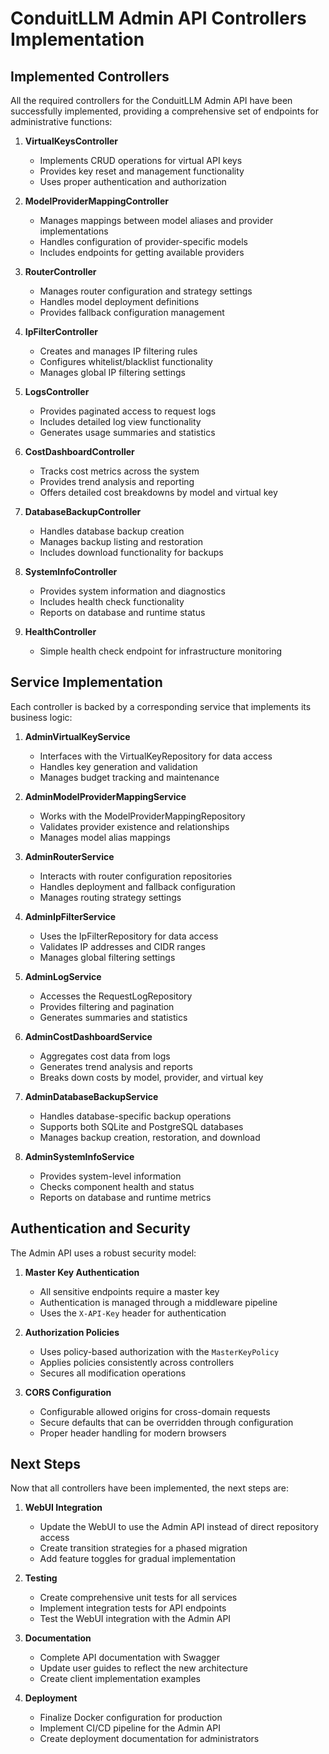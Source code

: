 # ConduitLLM Admin API Controllers Implementation

## Implemented Controllers

All the required controllers for the ConduitLLM Admin API have been successfully implemented, providing a comprehensive set of endpoints for administrative functions:

1. **VirtualKeysController**
   - Implements CRUD operations for virtual API keys
   - Provides key reset and management functionality
   - Uses proper authentication and authorization

2. **ModelProviderMappingController**
   - Manages mappings between model aliases and provider implementations
   - Handles configuration of provider-specific models
   - Includes endpoints for getting available providers

3. **RouterController**
   - Manages router configuration and strategy settings
   - Handles model deployment definitions
   - Provides fallback configuration management

4. **IpFilterController**
   - Creates and manages IP filtering rules
   - Configures whitelist/blacklist functionality
   - Manages global IP filtering settings

5. **LogsController**
   - Provides paginated access to request logs
   - Includes detailed log view functionality
   - Generates usage summaries and statistics

6. **CostDashboardController**
   - Tracks cost metrics across the system
   - Provides trend analysis and reporting
   - Offers detailed cost breakdowns by model and virtual key

7. **DatabaseBackupController**
   - Handles database backup creation
   - Manages backup listing and restoration
   - Includes download functionality for backups

8. **SystemInfoController**
   - Provides system information and diagnostics
   - Includes health check functionality
   - Reports on database and runtime status

9. **HealthController**
   - Simple health check endpoint for infrastructure monitoring

## Service Implementation

Each controller is backed by a corresponding service that implements its business logic:

1. **AdminVirtualKeyService**
   - Interfaces with the VirtualKeyRepository for data access
   - Handles key generation and validation
   - Manages budget tracking and maintenance

2. **AdminModelProviderMappingService**
   - Works with the ModelProviderMappingRepository
   - Validates provider existence and relationships
   - Manages model alias mappings

3. **AdminRouterService**
   - Interacts with router configuration repositories
   - Handles deployment and fallback configuration
   - Manages routing strategy settings

4. **AdminIpFilterService**
   - Uses the IpFilterRepository for data access
   - Validates IP addresses and CIDR ranges
   - Manages global filtering settings

5. **AdminLogService**
   - Accesses the RequestLogRepository
   - Provides filtering and pagination
   - Generates summaries and statistics

6. **AdminCostDashboardService**
   - Aggregates cost data from logs
   - Generates trend analysis and reports
   - Breaks down costs by model, provider, and virtual key

7. **AdminDatabaseBackupService**
   - Handles database-specific backup operations
   - Supports both SQLite and PostgreSQL databases
   - Manages backup creation, restoration, and download

8. **AdminSystemInfoService**
   - Provides system-level information
   - Checks component health and status
   - Reports on database and runtime metrics

## Authentication and Security

The Admin API uses a robust security model:

1. **Master Key Authentication**
   - All sensitive endpoints require a master key
   - Authentication is managed through a middleware pipeline
   - Uses the `X-API-Key` header for authentication

2. **Authorization Policies**
   - Uses policy-based authorization with the `MasterKeyPolicy`
   - Applies policies consistently across controllers
   - Secures all modification operations

3. **CORS Configuration**
   - Configurable allowed origins for cross-domain requests
   - Secure defaults that can be overridden through configuration
   - Proper header handling for modern browsers

## Next Steps

Now that all controllers have been implemented, the next steps are:

1. **WebUI Integration**
   - Update the WebUI to use the Admin API instead of direct repository access
   - Create transition strategies for a phased migration
   - Add feature toggles for gradual implementation

2. **Testing**
   - Create comprehensive unit tests for all services
   - Implement integration tests for API endpoints
   - Test the WebUI integration with the Admin API

3. **Documentation**
   - Complete API documentation with Swagger
   - Update user guides to reflect the new architecture
   - Create client implementation examples

4. **Deployment**
   - Finalize Docker configuration for production
   - Implement CI/CD pipeline for the Admin API
   - Create deployment documentation for administrators